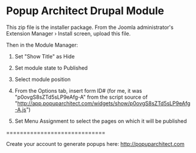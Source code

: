 Popup Architect Drupal Module
=============================

This zip file is the installer package. From the Joomla administrator's Extension Manager › Install screen, upload this file.

Then in the Module Manager:

1.  Set "Show Title" as Hide

2.  Set module state to Published

3.  Select module position

4.  From the Options tab, insert form ID# (for me, it was "p0ovgS8sZTd5sLP9eAfg-A" from the script source of "http://app.popuparchitect.com/widgets/show/p0ovgS8sZTd5sLP9eAfg-A.js")

5.  Set Menu Assignment to select the pages on which it will be published

=============================

Create your account to generate popups here:
http://popuparchitect.com